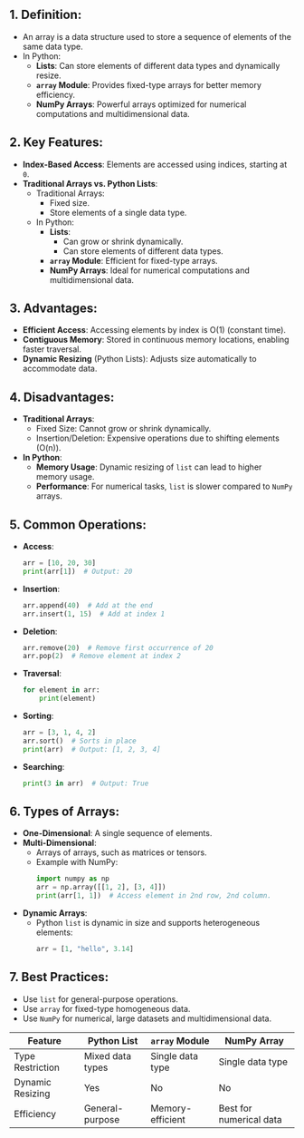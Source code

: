 ## 1. **Definition**:
   - An array is a data structure used to store a sequence of elements of the same data type.
   - In Python:
     - **Lists**: Can store elements of different data types and dynamically resize.
     - **`array` Module**: Provides fixed-type arrays for better memory efficiency.
     - **NumPy Arrays**: Powerful arrays optimized for numerical computations and multidimensional data.



## 2. **Key Features**:
   - **Index-Based Access**: Elements are accessed using indices, starting at `0`.
   - **Traditional Arrays vs. Python Lists**:
     - Traditional Arrays:
       - Fixed size.
       - Store elements of a single data type.
     - In Python:
       - **Lists**:
         - Can grow or shrink dynamically.
         - Can store elements of different data types.
       - **`array` Module**: Efficient for fixed-type arrays.
       - **NumPy Arrays**: Ideal for numerical computations and multidimensional data.



## 3. **Advantages**:
   - **Efficient Access**: Accessing elements by index is O(1) (constant time).
   - **Contiguous Memory**: Stored in continuous memory locations, enabling faster traversal.
   - **Dynamic Resizing** (Python Lists): Adjusts size automatically to accommodate data.



## 4. **Disadvantages**:
   - **Traditional Arrays**:
     - Fixed Size: Cannot grow or shrink dynamically.
     - Insertion/Deletion: Expensive operations due to shifting elements (O(n)).
   - **In Python**:
     - **Memory Usage**: Dynamic resizing of `list` can lead to higher memory usage.
     - **Performance**: For numerical tasks, `list` is slower compared to `NumPy` arrays.


## 5. **Common Operations**:
   - **Access**:
     ```python
     arr = [10, 20, 30]
     print(arr[1])  # Output: 20
     ```
   - **Insertion**:
     ```python
     arr.append(40)  # Add at the end
     arr.insert(1, 15)  # Add at index 1
     ```
   - **Deletion**:
     ```python
     arr.remove(20)  # Remove first occurrence of 20
     arr.pop(2)  # Remove element at index 2
     ```
   - **Traversal**:
     ```python
     for element in arr:
         print(element)
     ```
   - **Sorting**:
     ```python
     arr = [3, 1, 4, 2]
     arr.sort()  # Sorts in place
     print(arr)  # Output: [1, 2, 3, 4]
     ```
   - **Searching**:
     ```python
     print(3 in arr)  # Output: True
     ```


## 6. **Types of Arrays**:
   - **One-Dimensional**: A single sequence of elements.
   - **Multi-Dimensional**:
     - Arrays of arrays, such as matrices or tensors.
     - Example with NumPy:
       ```python
       import numpy as np
       arr = np.array([[1, 2], [3, 4]])
       print(arr[1, 1])  # Access element in 2nd row, 2nd column.
       ```
   - **Dynamic Arrays**:
     - Python `list` is dynamic in size and supports heterogeneous elements:
       ```python
       arr = [1, "hello", 3.14]
       ```


## 7. **Best Practices**:
- Use `list` for general-purpose operations.
- Use `array` for fixed-type homogeneous data.
- Use `NumPy` for numerical, large datasets and multidimensional data.


| Feature             | Python List       | `array` Module       | NumPy Array            |
|---------------------|-------------------|-----------------------|------------------------|
| Type Restriction    | Mixed data types  | Single data type      | Single data type       |
| Dynamic Resizing    | Yes               | No                   | No                     |
| Efficiency          | General-purpose   | Memory-efficient      | Best for numerical data|

